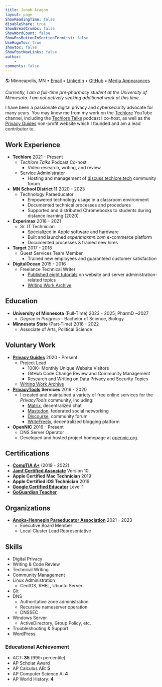 ```yaml
---
title: Jonah Aragon
layout: page
ShowReadingTime: false
disableShare: true
ShowBreadCrumbs: false
ShowWordCount: false
ShowRssButtonInSectionTermList: false
UseHugoToc: true
showtoc: false
ShowPostNavLinks: false
author:
    -
comments: false
---
```


🌎 Minneapolis, MN • [Email](mailto:jonah@triplebit.net) • [LinkedIn](https://www.linkedin.com/in/jonaharagon/) • [GitHub](https://github.com/jonaharagon) • [Media Appearances](/interviews/)

*Currently, I am a full-time pre-pharmacy student at the University of Minnesota. I am not actively seeking additional work at this time.*

I have been a passionate digital privacy and cybersecurity advocate for many years. You may know me from my work on the [Techlore](https://www.youtube.com/playlist?list=PL3KeV6Ui_4CZRb5Z4qZjsIGZrUWbDc3Mn) YouTube channel, including the [Techlore Talks](https://www.imdb.com/title/tt27252550/) podcast I co-host, as well as the [Privacy Guides](https://www.privacyguides.org) non-profit website which I founded and am a lead contributor to.

## Work Experience

- **Techlore** 2021 - Present
  - *Techlore Talks* Podcast Co-host
    - Video research, writing, and review
  - Service Administrator
    - Hosting and management of [discuss.techlore.tech](https://discuss.techlore.tech/) community forum
- **MN School District 11** 2020 - 2023
  - Technology Paraeducator
    - Empowered technology usage in a classroom environment
    - Documented technical processes and procedures
    - Supported and distributed Chromebooks to students during distance learning (2020)
- **Experimax** 2018 - 2021
  - Sr. IT Technician
    - Specialized in Apple software and hardware
    - Built and launched *experimaxmn.com* e-commerce platform
    - Documented processes & trained new hires
- **Target** 2017 - 2018
  - Guest Services Team Member
    - Trained new employees and guaranteed customer satisfaction
- **DigitalOcean** 2015 - 2016
  - Freelance Technical Writer
    - [Published eight tutorials](https://www.digitalocean.com/community/users/jonaharagon#:~:text=Questions-,Tutorials,-Filter%20Results) on website and server administration-related topics
    - [Writing Work Archive](/digitalocean)

## Education

- **University of Minnesota** (Full-Time) 2023 - 2025; PharmD ~2027
  - *Degree in Progress* - Bachelor of Science, Biology
- **Minnesota State** (Part-Time) 2018 - 2022
  - Associate of Arts, Political Science

## Voluntary Work

- [**Privacy Guides**](https://www.privacyguides.org) 2020 - Present
  - Project Lead
    - 100K+ Monthly Unique Website Visitors
    - GitHub Code Change Review and Community Management
    - Research and Writing on Data Privacy and Security Topics
  - [Writing Work Archive](/privacy-guides)
- **[PrivacyTools](https://www.privacyguides.org/en/about/privacytools/) Services** 2019 - 2020
  - I created and maintained a variety of free online services for the *PrivacyTools* community, including:
    - [Matrix](https://matrix.org/), decentralized chat
    - [Mastodon](https://joinmastodon.org/), federated social networking
    - [Discourse](https://www.discourse.org/), community forum
    - [WriteFreely](https://writefreely.org/), decentralized blogging platform
- **OpenNIC** 2016 - Present
  - DNS Server Operator
  - Developed and hosted project homepage at [opennic.org](https://www.opennic.org/).

## Certifications

- [**CompTIA A+**](https://www.credly.com/badges/179b665e-a65e-4a88-a738-fa5c98cd686c/public_url) (2019 - 2022)
- [**Jamf Certified Associate**](https://verify.skilljar.com/c/8k2mxq4obw2x) Version 10
- **Apple Certified Mac Technician** 2019
- **Apple Certified iOS Technician** 2019
- [**Google Certified Educator**](https://www.credential.net/54713f85-a94e-42c3-9b7f-5fd8044639db?key=f71ec335c990f11dfb770837183fab8a0ce63a7e3b720e15a70f428516ab3426) Level 1
- [**GoGuardian Teacher**](https://ti-user-certificates.s3.amazonaws.com/af328fe0-a209-4db9-b552-68718ff26a30/f0f6c9bf-6217-44be-bfd8-600272f64f9c-jonah-aragon-05433f51-c12b-418e-afd3-18797f643cd3-certificate.pdf)

## Organizations

- [**Anoka-Hennepin Paraeducator Association**](https://ahparas.com/) 2021 - 2023
  - Executive Board Member
  - Local Cluster Lead Representative

## Skills

- Digital Privacy
- Writing & Code Review
- Technical Writing
- Community Management
- Linux Administration
  - CentOS, RHEL, Ubuntu Server
- Git
- DNS
  - Authoritative zone administration
  - Recursive nameserver operation
  - DNSSEC
- Windows Server
  - ActiveDirectory, Group Policy, etc.
- Troubleshooting & Support
- WordPress

### Educational Achievement

- ACT: **35** (99th percentile)
- AP Scholar Award
- AP Calculus AB: **5**
- AP Computer Science A: **4**
- AP World History: **4**
